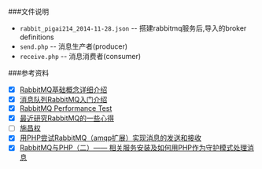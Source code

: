 ###文件说明

- `rabbit_pigai214_2014-11-28.json` -- 搭建rabbitmq服务后,导入的broker definitions
- `send.php` -- 消息生产者(producer)
- `receive.php` -- 消息消费者(consumer)

###参考资料

- [x] [RabbitMQ基础概念详细介绍](http://www.ostest.cn/archives/497)
- [x] [消息队列RabbitMQ入门介绍](http://www.ostest.cn/archives/483)
- [x] [RabbitMQ Performance Test](http://www.ostest.cn/archives/513 'rabbitmq性能测试')
- [X] [最近研究RabbitMQ的一些心得](http://rainbird.blog.51cto.com/211214/525523/)
- [ ] [施昌权](http://blog.chinaunix.net/uid/22312037/sid-163962-list-1.html)
- [x] [用PHP尝试RabbitMQ（amqp扩展）实现消息的发送和接收](http://www.icultivator.com/p/9722.html)
- [x] [RabbitMQ与PHP（二）—— 相关服务安装及如何用PHP作为守护模式处理消息](http://www.icultivator.com/p/8838.html)
